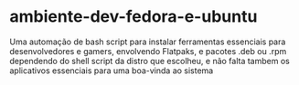 # ambiente-dev-fedora-e-ubuntu
Uma automação de bash script para instalar ferramentas essenciais para desenvolvedores e gamers, envolvendo Flatpaks, e pacotes .deb ou .rpm dependendo do shell script da distro que escolheu, e não falta tambem os aplicativos essenciais para uma boa-vinda ao sistema
